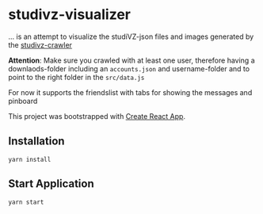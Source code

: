 # studivz-visualizer
... is an attempt to visualize the studiVZ-json files and images generated by the [studivz-crawler](https://github.com/fabianludwig/studivz-crawler)

**Attention**: Make sure you crawled with at least one user, therefore having a downlaods-folder including an `accounts.json` and username-folder and to point to the right folder in the `src/data.js`

For now it supports the friendslist with tabs for showing the messages and pinboard

This project was bootstrapped with [Create React App](https://github.com/facebook/create-react-app).

## Installation
`yarn install`  

## Start Application
`yarn start`  
